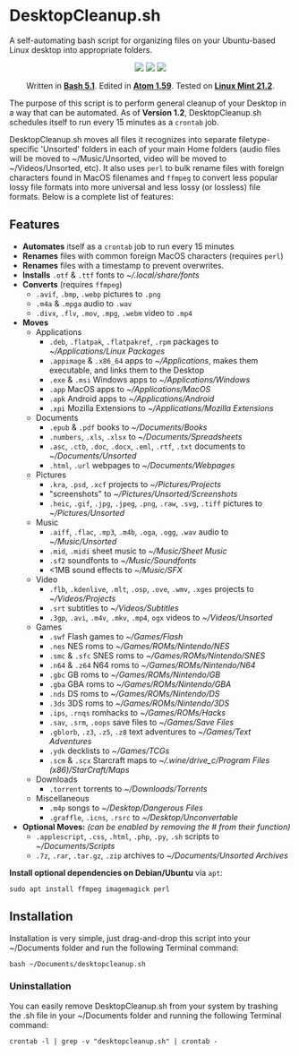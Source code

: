 # DesktopCleanup.sh

A self-automating bash script for organizing files on your Ubuntu-based Linux desktop into appropriate folders.

<p align=center><img src="https://img.shields.io/badge/Shell_Script-121011?style=for-the-badge&logo=gnu-bash&logoColor=white">  <img src="https://img.shields.io/badge/Atom-66595C?style=for-the-badge&logo=Atom&logoColor=white">  <img src="https://img.shields.io/badge/Linux_Mint-87CF3E?style=for-the-badge&logo=linux-mint&logoColor=white"></p>
<p align=center>Written in <b><a href="http://git.savannah.gnu.org/cgit/bash.git">Bash 5.1</a></b>. Edited in <b><a href="https://github.com/atom/atom">Atom 1.59</a></b>. Tested on <b><a href="https://github.com/linuxmint">Linux Mint 21.2</a></b>.</p>

The purpose of this script is to perform general cleanup of your Desktop in a way that can be automated.  As of **Version 1.2**, DesktopCleanup.sh schedules itself to run every 15 minutes as a `crontab` job.

DesktopCleanup.sh moves all files it recognizes into separate filetype-specific 'Unsorted' folders in each of your main Home folders (audio files will be moved to ~/Music/Unsorted, video will be moved to ~/Videos/Unsorted, etc).  It also uses `perl` to bulk rename files with foreign characters found in MacOS filenames and `ffmpeg` to convert less popular lossy file formats into more universal and less lossy (or lossless) file formats.  Below is a complete list of features:

## Features
- **Automates** itself as a `crontab` job to run every 15 minutes
- **Renames** files with common foreign MacOS characters (requires `perl`)
- **Renames** files with a timestamp to prevent overwrites.
- **Installs** `.otf` & `.ttf` fonts to _~/.local/share/fonts_
- **Converts** (requires `ffmpeg`)
  - `.avif`, `.bmp`, `.webp` pictures to `.png`
  - `.m4a` & `.mpga` audio to `.wav`
  - `.divx`, `.flv`, `.mov`, `.mpg`, `.webm` video to `.mp4`
- **Moves**
  - Applications
    - `.deb`, `.flatpak`, `.flatpakref`, `.rpm` packages to _~/Applications/Linux Packages_
    - `.appimage` & `.x86_64` apps to _~/Applications_, makes them executable, and links them to the Desktop
    - `.exe` & `.msi` Windows apps to _~/Applications/Windows_
    - `.app` MacOS apps to _~/Applications/MacOS_
    - `.apk` Android apps to _~/Applications/Android_
    - `.xpi` Mozilla Extensions to _~/Applications/Mozilla Extensions_
  - Documents
    - `.epub` & `.pdf` books to _~/Documents/Books_
    - `.numbers`, `.xls`, `.xlsx` to _~/Documents/Spreadsheets_
    - `.asc`, `.ctb`, `.doc`, `.docx`, `.eml`, `.rtf`, `.txt` documents to _~/Documents/Unsorted_
    - `.html`, `.url` webpages to _~/Documents/Webpages_
  - Pictures
    - `.kra`, `.psd`, `.xcf` projects to _~/Pictures/Projects_
    - "screenshots" to _~/Pictures/Unsorted/Screenshots_
    - `.heic`, `.gif`, `.jpg`, `.jpeg`, `.png`, `.raw`, `.svg`, `.tiff` pictures to _~/Pictures/Unsorted_
  - Music
    - `.aiff`, `.flac`, `.mp3`, `.m4b`, `.oga`, `.ogg`, `.wav` audio to _~/Music/Unsorted_
    - `.mid`, `.midi` sheet music to _~/Music/Sheet Music_
    - `.sf2` soundfonts to _~/Music/Soundfonts_
    - <1MB sound effects to _~/Music/SFX_
  - Video
    - `.flb`, `.kdenlive`, `.mlt`, `.osp`, `.ove`, `.wmv`, `.xges` projects to _~/Videos/Projects_
    - `.srt` subtitles to _~/Videos/Subtitles_
    - `.3gp`, `.avi`, `.m4v`, `.mkv`, `.mp4`, `ogx` videos to _~/Videos/Unsorted_
  - Games
    - `.swf` Flash games to _~/Games/Flash_
    - `.nes` NES roms to _~/Games/ROMs/Nintendo/NES_
    - `.smc` & `.sfc` SNES roms to _~/Games/ROMs/Nintendo/SNES_
    - `.n64` & `.z64` N64 roms to _~/Games/ROMs/Nintendo/N64_
    - `.gbc` GB roms to _~/Games/ROMs/Nintendo/GB_
    - `.gba` GBA roms to _~/Games/ROMs/Nintendo/GBA_
    - `.nds` DS roms to _~/Games/ROMs/Nintendo/DS_
    - `.3ds` 3DS roms to _~/Games/ROMs/Nintendo/3DS_
    - `.ips`, `.rnqs` romhacks to _~/Games/ROMs/Hacks_
    - `.sav`, `.srm`, `.oops` save files to _~/Games/Save Files_
    - `.gblorb`, `.z3`, `.z5`, `.z8` text adventures to _~/Games/Text Adventures_
    - `.ydk` decklists to _~/Games/TCGs_
    - `.scm` & `.scx` Starcraft maps to _~/.wine/drive_c/Program Files (x86)/StarCraft/Maps_
  - Downloads
    - `.torrent` torrents to _~/Downloads/Torrents_
  - Miscellaneous
    - `.m4p` songs to _~/Desktop/Dangerous Files_
    - `.graffle`, `.icns`, `.rsrc` to _~/Desktop/Unconvertable_
- **Optional Moves:** *(can be enabled by removing the # from their function)*
  - `.applescript`, `.css`, `.html`, `.php`, `.py`, `.sh` scripts to _~/Documents/Scripts_ 
  - `.7z`, `.rar`, `.tar.gz`, `.zip` archives to _~/Documents/Unsorted Archives_

**Install optional dependencies on Debian/Ubuntu** via `apt`:
```
sudo apt install ffmpeg imagemagick perl
```

## Installation
Installation is very simple, just drag-and-drop this script into your ~/Documents folder and run the following Terminal command:
```
bash ~/Documents/desktopcleanup.sh
```

### Uninstallation
You can easily remove DesktopCleanup.sh from your system by trashing the .sh file in your ~/Documents folder and running the following Terminal command:
```
crontab -l | grep -v "desktopcleanup.sh" | crontab -
```
